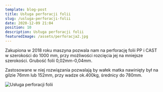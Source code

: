 ```yaml
---
template: blog-post
title: Usługa perforacji folii
slug: /usluga-perforacji-folii
date: 2020-12-09 21:04
position: 10
description: Usługa perforacji folii
featuredImage: /assets/perforacja2.jpg
---
```

Zakupiona w 2018 roku maszyna pozwala nam na perforację folii PP i CAST w szerokości do 1000 mm, przy możliwości rozcięcia jej na mniejsze szerokości. Grubość folii 0,02mm-0,04mm.

Zastosowane w niej rozwiązania pozwalają by wałek matka nawinięty był na gilzie 76mm lub 152mm, przy wadze ok.400kg, średnicy do 780mm.

![Usługa perforacji folii](/assets/perforacja.jpg "Usługa perforacji folii")